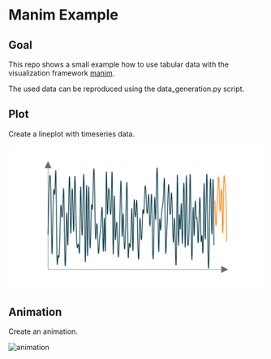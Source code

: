 # Manim Example

## Goal
This repo shows a small example how to use tabular data with the visualization framework [manim](https://www.manim.community/).

The used data can be reproduced using the data_generation.py script.

## Plot
Create a lineplot with timeseries data.

<img src="media/images/manim_viz/TimeSeriesPlot_ManimCE_v0.7.0.png" alt="ts" width=600>

## Animation
Create an animation.

![animation](media/videos/manim_viz/720p30/TimeSeriesAnimation.gif)